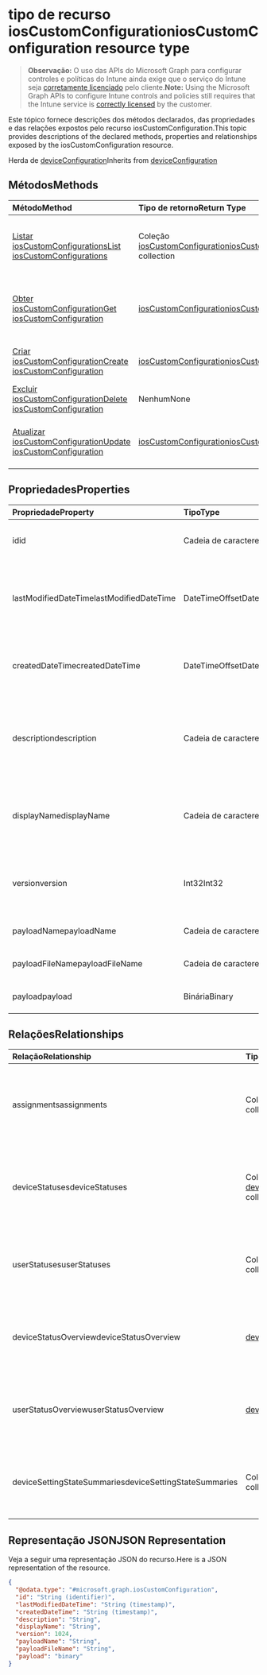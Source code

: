 # <a name="ioscustomconfiguration-resource-type"></a><span data-ttu-id="985c9-101">tipo de recurso iosCustomConfiguration</span><span class="sxs-lookup"><span data-stu-id="985c9-101">iosCustomConfiguration resource type</span></span>

> <span data-ttu-id="985c9-102">**Observação:** O uso das APIs do Microsoft Graph para configurar controles e políticas do Intune ainda exige que o serviço do Intune seja [corretamente licenciado](https://go.microsoft.com/fwlink/?linkid=839381) pelo cliente.</span><span class="sxs-lookup"><span data-stu-id="985c9-102">**Note:** Using the Microsoft Graph APIs to configure Intune controls and policies still requires that the Intune service is [correctly licensed](https://go.microsoft.com/fwlink/?linkid=839381) by the customer.</span></span>

<span data-ttu-id="985c9-103">Este tópico fornece descrições dos métodos declarados, das propriedades e das relações expostos pelo recurso iosCustomConfiguration.</span><span class="sxs-lookup"><span data-stu-id="985c9-103">This topic provides descriptions of the declared methods, properties and relationships exposed by the iosCustomConfiguration resource.</span></span>

<span data-ttu-id="985c9-104">Herda de [deviceConfiguration](../resources/intune_deviceconfig_deviceconfiguration.md)</span><span class="sxs-lookup"><span data-stu-id="985c9-104">Inherits from [deviceConfiguration](../resources/intune_deviceconfig_deviceconfiguration.md)</span></span>

## <a name="methods"></a><span data-ttu-id="985c9-105">Métodos</span><span class="sxs-lookup"><span data-stu-id="985c9-105">Methods</span></span>
|<span data-ttu-id="985c9-106">Método</span><span class="sxs-lookup"><span data-stu-id="985c9-106">Method</span></span>|<span data-ttu-id="985c9-107">Tipo de retorno</span><span class="sxs-lookup"><span data-stu-id="985c9-107">Return Type</span></span>|<span data-ttu-id="985c9-108">Descrição</span><span class="sxs-lookup"><span data-stu-id="985c9-108">Description</span></span>|
|:---|:---|:---|
|[<span data-ttu-id="985c9-109">Listar iosCustomConfigurations</span><span class="sxs-lookup"><span data-stu-id="985c9-109">List iosCustomConfigurations</span></span>](../api/intune_deviceconfig_ioscustomconfiguration_list.md)|<span data-ttu-id="985c9-110">Coleção [iosCustomConfiguration](../resources/intune_deviceconfig_ioscustomconfiguration.md)</span><span class="sxs-lookup"><span data-stu-id="985c9-110">[iosCustomConfiguration](../resources/intune_deviceconfig_ioscustomconfiguration.md) collection</span></span>|<span data-ttu-id="985c9-111">Lista propriedades e relações dos objetos [iosCustomConfiguration](../resources/intune_deviceconfig_ioscustomconfiguration.md).</span><span class="sxs-lookup"><span data-stu-id="985c9-111">List properties and relationships of the [iosCustomConfiguration](../resources/intune_deviceconfig_ioscustomconfiguration.md) objects.</span></span>|
|[<span data-ttu-id="985c9-112">Obter iosCustomConfiguration</span><span class="sxs-lookup"><span data-stu-id="985c9-112">Get iosCustomConfiguration</span></span>](../api/intune_deviceconfig_ioscustomconfiguration_get.md)|[<span data-ttu-id="985c9-113">iosCustomConfiguration</span><span class="sxs-lookup"><span data-stu-id="985c9-113">iosCustomConfiguration</span></span>](../resources/intune_deviceconfig_ioscustomconfiguration.md)|<span data-ttu-id="985c9-114">Propriedades de leitura e relações do objeto [iosCustomConfiguration](../resources/intune_deviceconfig_ioscustomconfiguration.md).</span><span class="sxs-lookup"><span data-stu-id="985c9-114">Read properties and relationships of the [iosCustomConfiguration](../resources/intune_deviceconfig_ioscustomconfiguration.md) object.</span></span>|
|[<span data-ttu-id="985c9-115">Criar iosCustomConfiguration</span><span class="sxs-lookup"><span data-stu-id="985c9-115">Create iosCustomConfiguration</span></span>](../api/intune_deviceconfig_ioscustomconfiguration_create.md)|[<span data-ttu-id="985c9-116">iosCustomConfiguration</span><span class="sxs-lookup"><span data-stu-id="985c9-116">iosCustomConfiguration</span></span>](../resources/intune_deviceconfig_ioscustomconfiguration.md)|<span data-ttu-id="985c9-117">Cria um novo objeto [iosCustomConfiguration](../resources/intune_deviceconfig_ioscustomconfiguration.md).</span><span class="sxs-lookup"><span data-stu-id="985c9-117">Create a new [iosCustomConfiguration](../resources/intune_deviceconfig_ioscustomconfiguration.md) object.</span></span>|
|[<span data-ttu-id="985c9-118">Excluir iosCustomConfiguration</span><span class="sxs-lookup"><span data-stu-id="985c9-118">Delete iosCustomConfiguration</span></span>](../api/intune_deviceconfig_ioscustomconfiguration_delete.md)|<span data-ttu-id="985c9-119">Nenhum</span><span class="sxs-lookup"><span data-stu-id="985c9-119">None</span></span>|<span data-ttu-id="985c9-120">Exclui um [iosCustomConfiguration](../resources/intune_deviceconfig_ioscustomconfiguration.md).</span><span class="sxs-lookup"><span data-stu-id="985c9-120">Deletes a [iosCustomConfiguration](../resources/intune_deviceconfig_ioscustomconfiguration.md).</span></span>|
|[<span data-ttu-id="985c9-121">Atualizar iosCustomConfiguration</span><span class="sxs-lookup"><span data-stu-id="985c9-121">Update iosCustomConfiguration</span></span>](../api/intune_deviceconfig_ioscustomconfiguration_update.md)|[<span data-ttu-id="985c9-122">iosCustomConfiguration</span><span class="sxs-lookup"><span data-stu-id="985c9-122">iosCustomConfiguration</span></span>](../resources/intune_deviceconfig_ioscustomconfiguration.md)|<span data-ttu-id="985c9-123">Atualiza as propriedades de um objeto [iosCustomConfiguration](../resources/intune_deviceconfig_ioscustomconfiguration.md).</span><span class="sxs-lookup"><span data-stu-id="985c9-123">Update the properties of a [iosCustomConfiguration](../resources/intune_deviceconfig_ioscustomconfiguration.md) object.</span></span>|

## <a name="properties"></a><span data-ttu-id="985c9-124">Propriedades</span><span class="sxs-lookup"><span data-stu-id="985c9-124">Properties</span></span>
|<span data-ttu-id="985c9-125">Propriedade</span><span class="sxs-lookup"><span data-stu-id="985c9-125">Property</span></span>|<span data-ttu-id="985c9-126">Tipo</span><span class="sxs-lookup"><span data-stu-id="985c9-126">Type</span></span>|<span data-ttu-id="985c9-127">Descrição</span><span class="sxs-lookup"><span data-stu-id="985c9-127">Description</span></span>|
|:---|:---|:---|
|<span data-ttu-id="985c9-128">id</span><span class="sxs-lookup"><span data-stu-id="985c9-128">id</span></span>|<span data-ttu-id="985c9-129">Cadeia de caracteres</span><span class="sxs-lookup"><span data-stu-id="985c9-129">String</span></span>|<span data-ttu-id="985c9-130">Chave da entidade.</span><span class="sxs-lookup"><span data-stu-id="985c9-130">Key of the entity.</span></span> <span data-ttu-id="985c9-131">Herdado de [deviceConfiguration](../resources/intune_deviceconfig_deviceconfiguration.md)</span><span class="sxs-lookup"><span data-stu-id="985c9-131">Inherited from [deviceConfiguration](../resources/intune_deviceconfig_deviceconfiguration.md)</span></span>|
|<span data-ttu-id="985c9-132">lastModifiedDateTime</span><span class="sxs-lookup"><span data-stu-id="985c9-132">lastModifiedDateTime</span></span>|<span data-ttu-id="985c9-133">DateTimeOffset</span><span class="sxs-lookup"><span data-stu-id="985c9-133">DateTimeOffset</span></span>|<span data-ttu-id="985c9-134">DateTime da última modificação do objeto.</span><span class="sxs-lookup"><span data-stu-id="985c9-134">DateTime the object was last modified.</span></span> <span data-ttu-id="985c9-135">Herdado de [deviceConfiguration](../resources/intune_deviceconfig_deviceconfiguration.md)</span><span class="sxs-lookup"><span data-stu-id="985c9-135">Inherited from [deviceConfiguration](../resources/intune_deviceconfig_deviceconfiguration.md)</span></span>|
|<span data-ttu-id="985c9-136">createdDateTime</span><span class="sxs-lookup"><span data-stu-id="985c9-136">createdDateTime</span></span>|<span data-ttu-id="985c9-137">DateTimeOffset</span><span class="sxs-lookup"><span data-stu-id="985c9-137">DateTimeOffset</span></span>|<span data-ttu-id="985c9-138">DateTime em que o objeto foi criado.</span><span class="sxs-lookup"><span data-stu-id="985c9-138">DateTime the object was created.</span></span> <span data-ttu-id="985c9-139">Herdado de [deviceConfiguration](../resources/intune_deviceconfig_deviceconfiguration.md)</span><span class="sxs-lookup"><span data-stu-id="985c9-139">Inherited from [deviceConfiguration](../resources/intune_deviceconfig_deviceconfiguration.md)</span></span>|
|<span data-ttu-id="985c9-140">description</span><span class="sxs-lookup"><span data-stu-id="985c9-140">description</span></span>|<span data-ttu-id="985c9-141">Cadeia de caracteres</span><span class="sxs-lookup"><span data-stu-id="985c9-141">String</span></span>|<span data-ttu-id="985c9-142">O administrador forneceu a descrição da Configuração do dispositivo.</span><span class="sxs-lookup"><span data-stu-id="985c9-142">Admin provided description of the Device Configuration.</span></span> <span data-ttu-id="985c9-143">Herdado de [deviceConfiguration](../resources/intune_deviceconfig_deviceconfiguration.md)</span><span class="sxs-lookup"><span data-stu-id="985c9-143">Inherited from [deviceConfiguration](../resources/intune_deviceconfig_deviceconfiguration.md)</span></span>|
|<span data-ttu-id="985c9-144">displayName</span><span class="sxs-lookup"><span data-stu-id="985c9-144">displayName</span></span>|<span data-ttu-id="985c9-145">Cadeia de caracteres</span><span class="sxs-lookup"><span data-stu-id="985c9-145">String</span></span>|<span data-ttu-id="985c9-146">O administrador forneceu o nome da Configuração do dispositivo.</span><span class="sxs-lookup"><span data-stu-id="985c9-146">Admin provided name of the device configuration.</span></span> <span data-ttu-id="985c9-147">Herdado de [deviceConfiguration](../resources/intune_deviceconfig_deviceconfiguration.md)</span><span class="sxs-lookup"><span data-stu-id="985c9-147">Inherited from [deviceConfiguration](../resources/intune_deviceconfig_deviceconfiguration.md)</span></span>|
|<span data-ttu-id="985c9-148">version</span><span class="sxs-lookup"><span data-stu-id="985c9-148">version</span></span>|<span data-ttu-id="985c9-149">Int32</span><span class="sxs-lookup"><span data-stu-id="985c9-149">Int32</span></span>|<span data-ttu-id="985c9-150">Versão da configuração do dispositivo.</span><span class="sxs-lookup"><span data-stu-id="985c9-150">Version of the device configuration.</span></span> <span data-ttu-id="985c9-151">Herdado de [deviceConfiguration](../resources/intune_deviceconfig_deviceconfiguration.md)</span><span class="sxs-lookup"><span data-stu-id="985c9-151">Inherited from [deviceConfiguration](../resources/intune_deviceconfig_deviceconfiguration.md)</span></span>|
|<span data-ttu-id="985c9-152">payloadName</span><span class="sxs-lookup"><span data-stu-id="985c9-152">payloadName</span></span>|<span data-ttu-id="985c9-153">Cadeia de caracteres</span><span class="sxs-lookup"><span data-stu-id="985c9-153">String</span></span>|<span data-ttu-id="985c9-154">Nome que é exibido para o usuário.</span><span class="sxs-lookup"><span data-stu-id="985c9-154">Name that is displayed to the user.</span></span>|
|<span data-ttu-id="985c9-155">payloadFileName</span><span class="sxs-lookup"><span data-stu-id="985c9-155">payloadFileName</span></span>|<span data-ttu-id="985c9-156">Cadeia de caracteres</span><span class="sxs-lookup"><span data-stu-id="985c9-156">String</span></span>|<span data-ttu-id="985c9-157">O nome do arquivo de carga (\*.mobileconfig</span><span class="sxs-lookup"><span data-stu-id="985c9-157">Payload file name (\*.mobileconfig</span></span> | <span data-ttu-id="985c9-158">\*.xml).</span><span class="sxs-lookup"><span data-stu-id="985c9-158">\*.xml).</span></span>|
|<span data-ttu-id="985c9-159">payload</span><span class="sxs-lookup"><span data-stu-id="985c9-159">payload</span></span>|<span data-ttu-id="985c9-160">Binária</span><span class="sxs-lookup"><span data-stu-id="985c9-160">Binary</span></span>|<span data-ttu-id="985c9-161">Carga.</span><span class="sxs-lookup"><span data-stu-id="985c9-161">Payload.</span></span> <span data-ttu-id="985c9-162">(Matriz de bytes codificados em UTF8)</span><span class="sxs-lookup"><span data-stu-id="985c9-162">(UTF8 encoded byte array)</span></span>|

## <a name="relationships"></a><span data-ttu-id="985c9-163">Relações</span><span class="sxs-lookup"><span data-stu-id="985c9-163">Relationships</span></span>
|<span data-ttu-id="985c9-164">Relação</span><span class="sxs-lookup"><span data-stu-id="985c9-164">Relationship</span></span>|<span data-ttu-id="985c9-165">Tipo</span><span class="sxs-lookup"><span data-stu-id="985c9-165">Type</span></span>|<span data-ttu-id="985c9-166">Descrição</span><span class="sxs-lookup"><span data-stu-id="985c9-166">Description</span></span>|
|:---|:---|:---|
|<span data-ttu-id="985c9-167">assignments</span><span class="sxs-lookup"><span data-stu-id="985c9-167">assignments</span></span>|<span data-ttu-id="985c9-168">Coleção [deviceConfigurationAssignment](../resources/intune_deviceconfig_deviceconfigurationassignment.md)</span><span class="sxs-lookup"><span data-stu-id="985c9-168">[deviceConfigurationAssignment](../resources/intune_deviceconfig_deviceconfigurationassignment.md) collection</span></span>|<span data-ttu-id="985c9-169">A lista de atribuições para o perfil de configuração do dispositivo.</span><span class="sxs-lookup"><span data-stu-id="985c9-169">The list of assignments for the device configuration profile.</span></span> <span data-ttu-id="985c9-170">Herdado de [deviceConfiguration](../resources/intune_deviceconfig_deviceconfiguration.md)</span><span class="sxs-lookup"><span data-stu-id="985c9-170">Inherited from [deviceConfiguration](../resources/intune_deviceconfig_deviceconfiguration.md)</span></span>|
|<span data-ttu-id="985c9-171">deviceStatuses</span><span class="sxs-lookup"><span data-stu-id="985c9-171">deviceStatuses</span></span>|<span data-ttu-id="985c9-172">Coleção [deviceConfigurationDeviceStatus](../resources/intune_deviceconfig_deviceconfigurationdevicestatus.md)</span><span class="sxs-lookup"><span data-stu-id="985c9-172">[deviceConfigurationDeviceStatus](../resources/intune_deviceconfig_deviceconfigurationdevicestatus.md) collection</span></span>|<span data-ttu-id="985c9-173">Status de instalação da configuração do dispositivo por dispositivo.</span><span class="sxs-lookup"><span data-stu-id="985c9-173">Device configuration installation status by device.</span></span> <span data-ttu-id="985c9-174">Herdado de [deviceConfiguration](../resources/intune_deviceconfig_deviceconfiguration.md)</span><span class="sxs-lookup"><span data-stu-id="985c9-174">Inherited from [deviceConfiguration](../resources/intune_deviceconfig_deviceconfiguration.md)</span></span>|
|<span data-ttu-id="985c9-175">userStatuses</span><span class="sxs-lookup"><span data-stu-id="985c9-175">userStatuses</span></span>|<span data-ttu-id="985c9-176">Coleção [deviceConfigurationUserStatus](../resources/intune_deviceconfig_deviceconfigurationuserstatus.md)</span><span class="sxs-lookup"><span data-stu-id="985c9-176">[deviceConfigurationUserStatus](../resources/intune_deviceconfig_deviceconfigurationuserstatus.md) collection</span></span>|<span data-ttu-id="985c9-177">Status de instalação da configuração do dispositivo por usuário.</span><span class="sxs-lookup"><span data-stu-id="985c9-177">Device configuration installation stauts by user.</span></span> <span data-ttu-id="985c9-178">Herdado de [deviceConfiguration](../resources/intune_deviceconfig_deviceconfiguration.md)</span><span class="sxs-lookup"><span data-stu-id="985c9-178">Inherited from [deviceConfiguration](../resources/intune_deviceconfig_deviceconfiguration.md)</span></span>|
|<span data-ttu-id="985c9-179">deviceStatusOverview</span><span class="sxs-lookup"><span data-stu-id="985c9-179">deviceStatusOverview</span></span>|[<span data-ttu-id="985c9-180">deviceConfigurationDeviceOverview</span><span class="sxs-lookup"><span data-stu-id="985c9-180">deviceConfigurationDeviceOverview</span></span>](../resources/intune_deviceconfig_deviceconfigurationdeviceoverview.md)|<span data-ttu-id="985c9-181">Visão geral de status dos dispositivos na Configuração do dispositivo Herdada de [deviceConfiguration](../resources/intune_deviceconfig_deviceconfiguration.md)</span><span class="sxs-lookup"><span data-stu-id="985c9-181">Device Configuration devices status overview Inherited from [deviceConfiguration](../resources/intune_deviceconfig_deviceconfiguration.md)</span></span>|
|<span data-ttu-id="985c9-182">userStatusOverview</span><span class="sxs-lookup"><span data-stu-id="985c9-182">userStatusOverview</span></span>|[<span data-ttu-id="985c9-183">deviceConfigurationUserOverview</span><span class="sxs-lookup"><span data-stu-id="985c9-183">deviceConfigurationUserOverview</span></span>](../resources/intune_deviceconfig_deviceconfigurationuseroverview.md)|<span data-ttu-id="985c9-184">Visão geral de status dos usuários na Configuração do dispositivo Herdada de [deviceConfiguration](../resources/intune_deviceconfig_deviceconfiguration.md)</span><span class="sxs-lookup"><span data-stu-id="985c9-184">Device Configuration users status overview Inherited from [deviceConfiguration](../resources/intune_deviceconfig_deviceconfiguration.md)</span></span>|
|<span data-ttu-id="985c9-185">deviceSettingStateSummaries</span><span class="sxs-lookup"><span data-stu-id="985c9-185">deviceSettingStateSummaries</span></span>|<span data-ttu-id="985c9-186">Coleção [settingStateDeviceSummary](../resources/intune_deviceconfig_settingstatedevicesummary.md)</span><span class="sxs-lookup"><span data-stu-id="985c9-186">[settingStateDeviceSummary](../resources/intune_deviceconfig_settingstatedevicesummary.md) collection</span></span>|<span data-ttu-id="985c9-187">Resumo de dispositivo de estado de configuração do dispositivo Herdada do [deviceConfiguration](../resources/intune_deviceconfig_deviceconfiguration.md)</span><span class="sxs-lookup"><span data-stu-id="985c9-187">Device Configuration Setting State Device Summary Inherited from [deviceConfiguration](../resources/intune_deviceconfig_deviceconfiguration.md)</span></span>|

## <a name="json-representation"></a><span data-ttu-id="985c9-188">Representação JSON</span><span class="sxs-lookup"><span data-stu-id="985c9-188">JSON Representation</span></span>
<span data-ttu-id="985c9-189">Veja a seguir uma representação JSON do recurso.</span><span class="sxs-lookup"><span data-stu-id="985c9-189">Here is a JSON representation of the resource.</span></span>
<!--{
  "blockType": "resource",
  "keyProperty": "id",
  "baseType": "microsoft.graph.deviceConfiguration",
  "@odata.type": "microsoft.graph.iosCustomConfiguration"
}-->
``` json
{
  "@odata.type": "#microsoft.graph.iosCustomConfiguration",
  "id": "String (identifier)",
  "lastModifiedDateTime": "String (timestamp)",
  "createdDateTime": "String (timestamp)",
  "description": "String",
  "displayName": "String",
  "version": 1024,
  "payloadName": "String",
  "payloadFileName": "String",
  "payload": "binary"
}
```



